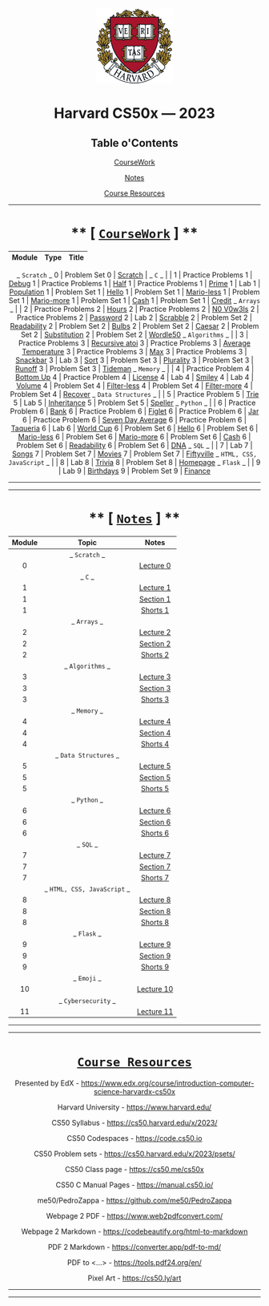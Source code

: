 <br>
<p align="center">
<img src="IMG/harvard.png" alt="logo" height="150"/>
</p>

<center>

# Harvard CS50x — 2023
## Table o'Contents

[CourseWork](#coursework)

[Notes](#notes)

[Course Resources](#course-resources)

___

# ** [ [`CourseWork`](#top) ] **

  Module | Type          | Title
  :---:| :------------: | :---------:
  _ `Scratch` _
  0    | Problem Set 0     | [Scratch](/Code/ProblemSets/pset0/KeyboardPiano_CS50.sb3)
  |   _ `C` _ | |
  1    | Practice Problems 1 | [Debug](/Code/PracticeProblems/pp1/debug.c)
  1    | Practice Problems 1 | [Half](/Code/PracticeProblems/pp1/half.c)
  1    | Practice Problems 1 | [Prime](/Code/PracticeProblems/pp1/prime.c)
  1    | Lab 1               | [Population](/Code/Labs/lab1/population.c)
  1    | Problem Set 1       | [Hello](/Code/ProblemSets/pset1/hello.c)
  1    | Problem Set 1       | [Mario-less](/Code/ProblemSets/pset1/mario-less.c)
  1    | Problem Set 1       | [Mario-more](/Code/ProblemSets/pset1/mario-more.c)
  1    | Problem Set 1       | [Cash](/Code/ProblemSets/pset1/cash.c)
  1    | Problem Set 1       | [Credit](/Code/ProblemSets/pset1/credit.c)
  _ `Arrays` _  | |
  2    | Practice Problems 2 | [Hours](/Code/PracticeProblems/pp2/hours.c)
  2    | Practice Problems 2 | [N0 V0w3ls](/Code/PracticeProblems/pp2/no-vowels.c)
  2    | Practice Problems 2 | [Password](/Code/PracticeProblems/pp2/password.c)
  2    | Lab 2               | [Scrabble](/Code/Labs/lab2/scrabble.c)
  2    | Problem Set 2       | [Readability](/Code/ProblemSets/pset2/readability.c)
  2    | Problem Set 2       | [Bulbs](/Code/ProblemSets/pset2/bulbs.c)
  2    | Problem Set 2       | [Caesar](/Code/ProblemSets/pset2/caesar.c)
  2    | Problem Set 2       | [Substitution](/Code/ProblemSets/pset2/substitution.c)
  2    | Problem Set 2       | [Wordle50](/Code/ProblemSets/pset2/wordle/wordle.c)
  _ `Algorithms` _ | |
  3    | Practice Problems 3 | [Recursive atoi](/Code/PracticeProblems/pp3/atoi.c)
  3    | Practice Problems 3 | [Average Temperature](/Code/PracticeProblems/pp3/temps.c)
  3    | Practice Problems 3 | [Max](/Code/PracticeProblems/pp3/max.c)
  3    | Practice Problems 3 | [Snackbar](/Code/PracticeProblems/pp3/snackbar.c)
  3    | Lab 3               | [Sort](/Code/Labs/lab3/answer.txt)
  3    | Problem Set 3       | [Plurality](/Code/ProblemSets/pset3/plurality.c)
  3    | Problem Set 3       | [Runoff](/Code/ProblemSets/pset3/runoff.c)
  3    | Problem Set 3       | [Tideman](/Code/ProblemSets/pset3/tideman.c)
   _ `Memory` _ | |
  4    | Practice Problem 4 | [Bottom Up](/Code/PracticeProblems/pp4/bottomup/)
  4    | Practice Problem 4 | [License](/Code/PracticeProblems/pp4/license/)
  4    | Lab 4              | [Smiley](/Code/Labs/lab4/smiley/)
  4    | Lab 4              | [Volume](/Code/Labs/lab4/volume/)
  4    | Problem Set 4      | [Filter-less](/Code/ProblemSets/pset4/filter-less/)
  4    | Problem Set 4      | [Filter-more](/Code/ProblemSets/pset4/filter-more/)
  4    | Problem Set 4      | [Recover](/Code/ProblemSets/pset4/recover/)
  _ `Data Structures` _ | |
  5    | Practice Problem 5 | [Trie](/Code/PracticeProblems/pp5/trie/)
  5    | Lab 5              | [Inheritance](/Code/Labs/lab5/inheritance.c)
  5    | Problem Set 5      | [Speller](/Code/ProblemSets/pset5/speller/)
  _ `Python` _ | |
  6   | Practice Problem 6 | [Bank](/Code/PracticeProblems/pp6/bank/)
  6   | Practice Problem 6 | [Figlet](/Code/PracticeProblems/pp6/figlet/)
  6   | Practice Problem 6 | [Jar](/Code/PracticeProblems/pp6/jar/)
  6   | Practice Problem 6 | [Seven Day Average](/Code/PracticeProblems/pp6/seven-day-average/)
  6   | Practice Problem 6 | [Taqueria](/Code/PracticeProblems/pp6/taqueria/)
  6   | Lab 6 | [World Cup](/Code/Labs/lab6/world-cup/)
  6   | Problem Set 6 | [Hello](/Code/Labs/lab6/sentimental-hello/)
  6   | Problem Set 6 | [Mario-less](/Code/ProblemSets/pset6/sentimental-mario-less/)
  6   | Problem Set 6 | [Mario-more](/Code/ProblemSets/pset6/sentimental-mario-more/)
  6   | Problem Set 6 | [Cash](/Code/ProblemSets/pset6/sentimental-cash/)
  6   | Problem Set 6 | [Readability](/Code/ProblemSets/pset6/sentimental-readability/)
  6   | Problem Set 6 | [DNA](/Code/ProblemSets/pset6/dna/)
  _ `SQL` _ | |
  7   | Lab 7 | [Songs](/Code/Labs/lab7/songs/)
  7   | Problem Set 7 | [Movies](/Code/ProblemSets/pset7/movies/)
  7   | Problem Set 7 | [Fiftyville](/Code/ProblemSets/pset7/fiftyville/)
  _ `HTML, CSS, JavaScript` _ | |
  8   | Lab 8 | [Trivia](/Code/Labs/lab8/trivia/)
  8   | Problem Set 8 | [Homepage](/Code/ProblemSets/pset8/homepage/)
  _ `Flask` _ | |
  9   | Lab 9 | [Birthdays](/Code/Labs/lab9/birthdays/)
  9   | Problem Set 9 | [Finance](/Code/ProblemSets/pset9/finance/)





___
___

# ** [ [`Notes`](#top) ] ** 

  Module     | Topic           | Notes
  :--------: | :------:        | :---:
| | _ `Scratch` _         | 
  0          |       | [Lecture 0](/Notes/Lectures/Lecture_0.md)
| |  _ `C` _ |
  1          |        | [Lecture 1](/Notes/Lectures/Lecture_1.md)
  1          |              | [Section 1](/Notes/Sections/Section_1.md)
  1          |                 | [Shorts 1](/Notes/Shorts/Shorts_1.md)
| | _ `Arrays` _   |
  2          |      | [Lecture 2](/Notes/Lectures/Lecture_2.md)
|  2         |                | [Section 2](/Notes/Sections/Section_2.md)
|  2         |                 | [Shorts 2](/Notes/Shorts/Shorts_2.md)
| | _ `Algorithms` _  |
  3           |     | [Lecture 3](/Notes/Lectures/Lecture_3.md)
| 3           |                | [Section 3](/Notes/Sections/Section_3.md)
| 3           |                 | [Shorts 3](/Notes/Shorts/Shorts_3.md)
| |  _ `Memory` _  |
  4           |      | [Lecture 4](/Notes/Lectures/Lecture_4.md)
|  4          |                 | [Section 4](/Notes/Sections/Section_4.md)
| 4           |                 | [Shorts 4](/Notes/Shorts/Shorts_4.md)
| | _ `Data Structures` _  |
  5           |          | [Lecture 5](/Notes/Lectures/Lecture_5.md)
|   5         |                 | [Section 5](/Notes/Sections/Section_5.md)
|  5          |                 | [Shorts 5](/Notes/Shorts/Shorts_5.md)
| | _ `Python` _  |
  6           |              | [Lecture 6](/Notes/Lectures/Lecture_6.md)
  6           |              | [Section 6](/Notes/Sections/Section_6.md)
  6           |              | [Shorts 6](/Notes/Shorts/Shorts_6.md)
  | | _ `SQL` _  |
  7           |              | [Lecture 7](/Notes/Lectures/Lecture_7.md)
  7           |              | [Section 7](/Notes/Sections/Section_7.md)
  7           |              | [Shorts 7](/Notes/Shorts/Shorts_7.md)
  || _ `HTML, CSS, JavaScript` _ | |
  8           |              | [Lecture 8](/Notes/Lectures/Lecture_8.md)
  8           |              | [Section 8](/Notes/Sections/Section_8.md)
  8           |              | [Shorts 8](/Notes/Shorts/Shorts_8.md)
  || _ `Flask` _ | |
  9           |              | [Lecture 9](/Notes/Lectures/Lecture_9.md)
  9           |              | [Section 9](/Notes/Sections/Section_9.md)
  9           |              | [Shorts 9](/Notes/Shorts/Shorts_9.md)
  || _ `Emoji` _ | |
  10           |             | [Lecture 10](/Notes/Lectures/Lecture_11_Cybersecurity.md)
  || _ `Cybersecurity` _ | |
  11           |             | [Lecture 11](/Notes/Lectures/Lecture_11_Cybersecurity.md)

___
___

# [`Course Resources`](#top)

Presented by EdX - https://www.edx.org/course/introduction-computer-science-harvardx-cs50x

Harvard University - https://www.harvard.edu/

CS50 Syllabus - https://cs50.harvard.edu/x/2023/

CS50 Codespaces - https://code.cs50.io

CS50 Problem sets - https://cs50.harvard.edu/x/2023/psets/

CS50 Class page - https://cs50.me/cs50x

CS50 C Manual Pages -  https://manual.cs50.io/

me50/PedroZappa - https://github.com/me50/PedroZappa

Webpage 2 PDF - https://www.web2pdfconvert.com/

Webpage 2 Markdown - https://codebeautify.org/html-to-markdown

PDF 2 Markdown - https://converter.app/pdf-to-md/

PDF to <...> - https://tools.pdf24.org/en/

Pixel Art - https://cs50.ly/art

___
___